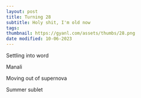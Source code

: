 ```yaml
---
layout: post
title: Turning 28
subtitle: Holy shit, I'm old now
tags: 
thumbnail: https://gyanl.com/assets/thumbs/28.png
date modified: 10-06-2023
---
```


Settling into word

Manali

Moving out of supernova

Summer sublet
